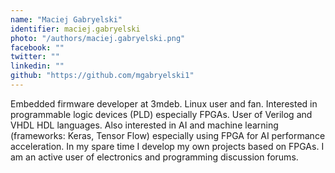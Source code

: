 ```yaml
---
name: "Maciej Gabryelski"
identifier: maciej.gabryelski
photo: "/authors/maciej.gabryelski.png"
facebook: ""
twitter: ""
linkedin: ""
github: "https://github.com/mgabryelski1"
---
```

Embedded firmware developer at 3mdeb. Linux user and fan. Interested in programmable logic devices (PLD) especially FPGAs. User of Verilog and VHDL 
HDL languages. Also interested in AI and machine learning (frameworks: Keras, Tensor Flow) especially using FPGA for AI performance acceleration. In my spare time I develop my own projects based on FPGAs. I am an active user of electronics and programming discussion forums.

